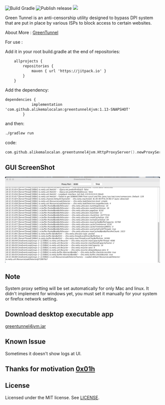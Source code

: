 ![Build Gradle](https://github.com/alikemalocalan/greentunnel4jvm/workflows/Build%20Gradle/badge.svg?branch=master)
![Publish release](https://github.com/alikemalocalan/greentunnel4jvm/workflows/Publish%20release/badge.svg?branch=master&event=release)
[![](https://jitpack.io/v/alikemalocalan/greentunnel4jvm.svg)](https://jitpack.io/#alikemalocalan/greentunnel4jvm)


Green Tunnel is an anti-censorship utility designed to bypass DPI system that are put in place by various ISPs to block access to certain websites.


About More : [GreenTunnel](https://github.com/SadeghHayeri/GreenTunnel)

For use :

Add it in your root build.gradle at the end of repositories:


```
	allprojects {
		repositories {
			maven { url 'https://jitpack.io' }
		}
	}
```

Add the dependency:


```
dependencies {
	        implementation 'com.github.alikemalocalan:greentunnel4jvm:1.13-SNAPSHOT'
        }
```


and then:

```bash
./gradlew run
```

code:

```kotlin
com.github.alikemalocalan.greentunnel4jvm.HttpProxyServer().newProxyService()

```

## GUI ScreenShot
![screenshot](https://raw.githubusercontent.com/alikemalocalan/greentunnel4jvm/master/Screen-gui.png)

## Note
System proxy setting will be set automatically for only Mac and linux. 
It didn't implement for windows yet, you must set it manually for your system or firefox network setting.

## Download desktop executable app
[greentunnel4jvm.jar](https://github.com/alikemalocalan/greentunnel4jvm/releases/download/2.2-SNAPSHOT/greentunnel4jvm.jar) 

## Known Issue
Sometimes it doesn't show logs at UI.

## Thanks for motivation [0x01h](https://github.com/0x01h)

## License
Licensed under the MIT license. See [LICENSE](https://github.com/alikemalocalan/green-tunnel-scala/blob/master/LICENSE "LICENSE").
